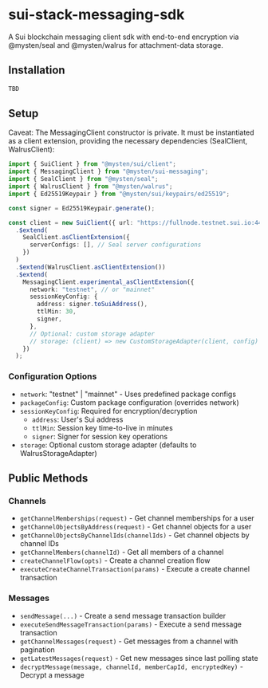 # sui-stack-messaging-sdk

A Sui blockchain messaging client sdk with end-to-end encryption via @mysten/seal and @mysten/walrus for attachment-data storage.

## Installation

```bash
TBD

```

## Setup

Caveat: The MessagingClient constructor is private. It must be instantiated as a client extension, providing the necessary dependencies (SealClient, WalrusClient):

```typescript
import { SuiClient } from "@mysten/sui/client";
import { MessagingClient } from "@mysten/sui-messaging";
import { SealClient } from "@mysten/seal";
import { WalrusClient } from "@mysten/walrus";
import { Ed25519Keypair } from "@mysten/sui/keypairs/ed25519";

const signer = Ed25519Keypair.generate();

const client = new SuiClient({ url: "https://fullnode.testnet.sui.io:443" })
  .$extend(
    SealClient.asClientExtension({
      serverConfigs: [], // Seal server configurations
    })
  )
  .$extend(WalrusClient.asClientExtension())
  .$extend(
    MessagingClient.experimental_asClientExtension({
      network: "testnet", // or "mainnet"
      sessionKeyConfig: {
        address: signer.toSuiAddress(),
        ttlMin: 30,
        signer,
      },
      // Optional: custom storage adapter
      // storage: (client) => new CustomStorageAdapter(client, config)
    })
  );
```

### Configuration Options

- `network`: "testnet" | "mainnet" - Uses predefined package configs
- `packageConfig`: Custom package configuration (overrides network)
- `sessionKeyConfig`: Required for encryption/decryption
  - `address`: User's Sui address
  - `ttlMin`: Session key time-to-live in minutes
  - `signer`: Signer for session key operations
- `storage`: Optional custom storage adapter (defaults to WalrusStorageAdapter)

## Public Methods

### Channels

- `getChannelMemberships(request)` - Get channel memberships for a user
- `getChannelObjectsByAddress(request)` - Get channel objects for a user
- `getChannelObjectsByChannelIds(channelIds)` - Get channel objects by channel IDs
- `getChannelMembers(channelId)` - Get all members of a channel
- `createChannelFlow(opts)` - Create a channel creation flow
- `executeCreateChannelTransaction(params)` - Execute a create channel transaction

### Messages

- `sendMessage(...)` - Create a send message transaction builder
- `executeSendMessageTransaction(params)` - Execute a send message transaction
- `getChannelMessages(request)` - Get messages from a channel with pagination
- `getLatestMessages(request)` - Get new messages since last polling state
- `decryptMessage(message, channelId, memberCapId, encryptedKey)` - Decrypt a message
